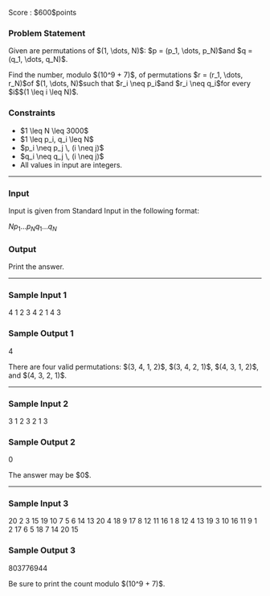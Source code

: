 
<div>

<span>

<span>

<p>
Score : $600$points
</p>

<div>

<section>

### **Problem Statement**

<p>
Given are permutations of $(1, \dots, N)$: $p = (p_1, \dots, p_N)$and $q = (q_1, \dots, q_N)$.
</p>

<p>
Find the number, modulo $(10^9 + 7)$, of permutations $r = (r_1, \dots, r_N)$of $(1, \dots, N)$such that $r_i \neq p_i$and $r_i \neq q_i$for every $i$$(1 \leq i \leq N)$.
</p>

</section>

</div>

<div>

<section>

### **Constraints**

<ul>

<li>
$1 \leq N \leq 3000$
</li>

<li>
$1 \leq p_i, q_i \leq N$
</li>

<li>
$p_i \neq p_j \, (i \neq j)$
</li>

<li>
$q_i \neq q_j \, (i \neq j)$
</li>

<li>
All values in input are integers.
</li>

</ul>

</section>

</div>

---

<div>

<div>

<section>

### **Input**

<p>
Input is given from Standard Input in the following format:
</p>

<div>

$N$$p_1$$\ldots$$p_N$$q_1$$\ldots$$q_N$
</div>

</section>

</div>

<div>

<section>

### **Output**

<p>
Print the answer.
</p>

</section>

</div>

</div>

---

<div>

<section>

### **Sample Input 1**

<div>

4
1 2 3 4
2 1 4 3

</div>

</section>

</div>

<div>

<section>

### **Sample Output 1**

<div>

4

</div>

<p>
There are four valid permutations: $(3, 4, 1, 2)$, $(3, 4, 2, 1)$, $(4, 3, 1, 2)$, and $(4, 3, 2, 1)$.
</p>

</section>

</div>

---

<div>

<section>

### **Sample Input 2**

<div>

3
1 2 3
2 1 3

</div>

</section>

</div>

<div>

<section>

### **Sample Output 2**

<div>

0

</div>

<p>
The answer may be $0$.
</p>

</section>

</div>

---

<div>

<section>

### **Sample Input 3**

<div>

20
2 3 15 19 10 7 5 6 14 13 20 4 18 9 17 8 12 11 16 1
8 12 4 13 19 3 10 16 11 9 1 2 17 6 5 18 7 14 20 15

</div>

</section>

</div>

<div>

<section>

### **Sample Output 3**

<div>

803776944

</div>

<p>
Be sure to print the count modulo $(10^9 + 7)$.
</p>

</section>

</div>

</span>

</span>

</div>
